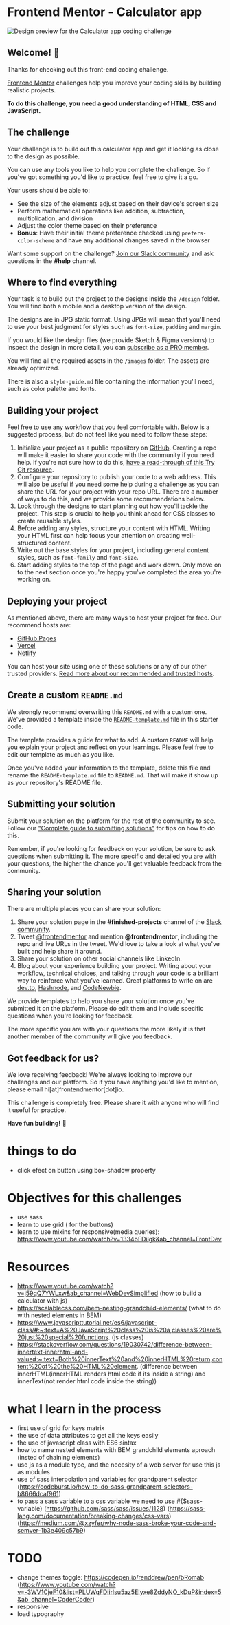 # Frontend Mentor - Calculator app

![Design preview for the Calculator app coding challenge](./design/desktop-preview.jpg)

## Welcome! 👋

Thanks for checking out this front-end coding challenge.

[Frontend Mentor](https://www.frontendmentor.io) challenges help you improve your coding skills by building realistic projects.

**To do this challenge, you need a good understanding of HTML, CSS and JavaScript.**

## The challenge

Your challenge is to build out this calculator app and get it looking as close to the design as possible.

You can use any tools you like to help you complete the challenge. So if you've got something you'd like to practice, feel free to give it a go.

Your users should be able to:

- See the size of the elements adjust based on their device's screen size
- Perform mathematical operations like addition, subtraction, multiplication, and division
- Adjust the color theme based on their preference
- **Bonus**: Have their initial theme preference checked using `prefers-color-scheme` and have any additional changes saved in the browser

Want some support on the challenge? [Join our Slack community](https://www.frontendmentor.io/slack) and ask questions in the **#help** channel.

## Where to find everything

Your task is to build out the project to the designs inside the `/design` folder. You will find both a mobile and a desktop version of the design. 

The designs are in JPG static format. Using JPGs will mean that you'll need to use your best judgment for styles such as `font-size`, `padding` and `margin`. 

If you would like the design files (we provide Sketch & Figma versions) to inspect the design in more detail, you can [subscribe as a PRO member](https://www.frontendmentor.io/pro).

You will find all the required assets in the `/images` folder. The assets are already optimized.

There is also a `style-guide.md` file containing the information you'll need, such as color palette and fonts.

## Building your project

Feel free to use any workflow that you feel comfortable with. Below is a suggested process, but do not feel like you need to follow these steps:

1. Initialize your project as a public repository on [GitHub](https://github.com/). Creating a repo will make it easier to share your code with the community if you need help. If you're not sure how to do this, [have a read-through of this Try Git resource](https://try.github.io/).
2. Configure your repository to publish your code to a web address. This will also be useful if you need some help during a challenge as you can share the URL for your project with your repo URL. There are a number of ways to do this, and we provide some recommendations below.
3. Look through the designs to start planning out how you'll tackle the project. This step is crucial to help you think ahead for CSS classes to create reusable styles.
4. Before adding any styles, structure your content with HTML. Writing your HTML first can help focus your attention on creating well-structured content.
5. Write out the base styles for your project, including general content styles, such as `font-family` and `font-size`.
6. Start adding styles to the top of the page and work down. Only move on to the next section once you're happy you've completed the area you're working on.

## Deploying your project

As mentioned above, there are many ways to host your project for free. Our recommend hosts are:

- [GitHub Pages](https://pages.github.com/)
- [Vercel](https://vercel.com/)
- [Netlify](https://www.netlify.com/)

You can host your site using one of these solutions or any of our other trusted providers. [Read more about our recommended and trusted hosts](https://medium.com/frontend-mentor/frontend-mentor-trusted-hosting-providers-bf000dfebe).

## Create a custom `README.md`

We strongly recommend overwriting this `README.md` with a custom one. We've provided a template inside the [`README-template.md`](./README-template.md) file in this starter code.

The template provides a guide for what to add. A custom `README` will help you explain your project and reflect on your learnings. Please feel free to edit our template as much as you like.

Once you've added your information to the template, delete this file and rename the `README-template.md` file to `README.md`. That will make it show up as your repository's README file.

## Submitting your solution

Submit your solution on the platform for the rest of the community to see. Follow our ["Complete guide to submitting solutions"](https://medium.com/frontend-mentor/a-complete-guide-to-submitting-solutions-on-frontend-mentor-ac6384162248) for tips on how to do this.

Remember, if you're looking for feedback on your solution, be sure to ask questions when submitting it. The more specific and detailed you are with your questions, the higher the chance you'll get valuable feedback from the community.

## Sharing your solution

There are multiple places you can share your solution:

1. Share your solution page in the **#finished-projects** channel of the [Slack community](https://www.frontendmentor.io/slack). 
2. Tweet [@frontendmentor](https://twitter.com/frontendmentor) and mention **@frontendmentor**, including the repo and live URLs in the tweet. We'd love to take a look at what you've built and help share it around.
3. Share your solution on other social channels like LinkedIn.
4. Blog about your experience building your project. Writing about your workflow, technical choices, and talking through your code is a brilliant way to reinforce what you've learned. Great platforms to write on are [dev.to](https://dev.to/), [Hashnode](https://hashnode.com/), and [CodeNewbie](https://community.codenewbie.org/).

We provide templates to help you share your solution once you've submitted it on the platform. Please do edit them and include specific questions when you're looking for feedback. 

The more specific you are with your questions the more likely it is that another member of the community will give you feedback.

## Got feedback for us?

We love receiving feedback! We're always looking to improve our challenges and our platform. So if you have anything you'd like to mention, please email hi[at]frontendmentor[dot]io.

This challenge is completely free. Please share it with anyone who will find it useful for practice.

**Have fun building!** 🚀



# things to do
- click efect on button using box-shadow property

# Objectives for this challenges
- use sass
- learn to use grid ( for the buttons)
- learn to use mixins for responsive(media queries): https://www.youtube.com/watch?v=1334bFDilgk&ab_channel=FrontDev

# Resources
- https://www.youtube.com/watch?v=j59qQ7YWLxw&ab_channel=WebDevSimplified (how to build a calculator with js)
- https://scalablecss.com/bem-nesting-grandchild-elements/ (what to do with nested elements in BEM)
- https://www.javascripttutorial.net/es6/javascript-class/#:~:text=A%20JavaScript%20class%20is%20a,classes%20are%20just%20special%20functions. (js classes)
- https://stackoverflow.com/questions/19030742/difference-between-innertext-innerhtml-and-value#:~:text=Both%20innerText%20and%20innerHTML%20return,content%20of%20the%20HTML%20element. (difference between innerHTML(innerHTML renders html code if its inside a string) and innerText(not render html code inside the string))

# what I learn in the process
- first use of grid for keys matrix
- the use of data attributes to get all the keys easily
- the use of javascript class with ES6 sintax
- how to name nested elements with BEM grandchild elements aproach (insted of chaining elements)
- use js as a module type, and the necesity of a web server for use this js as modules
- use of sass interpolation and variables for grandparent selector (https://codeburst.io/how-to-do-sass-grandparent-selectors-b8666dcaf961)
- to pass a sass variable to a css variable we need to use #{$sass-variable}    (https://github.com/sass/sass/issues/1128) 
                                                                                (https://sass-lang.com/documentation/breaking-changes/css-vars)
                                                                                (https://medium.com/@xzyfer/why-node-sass-broke-your-code-and-semver-1b3e409c57b9)

# TODO
- change themes toggle: https://codepen.io/renddrew/pen/bRomab (https://www.youtube.com/watch?v=-3WV1CjeF10&list=PLUWqFDiirlsu5az5EIyxe8ZddyNO_kDuP&index=5&ab_channel=CoderCoder)
- responsive 
- load typography